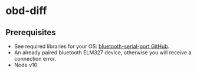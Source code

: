 # obd-diff

## Prerequisites
- See required libraries for your OS: [bluetooth-serial-port GitHub](https://github.com/eelcocramer/node-bluetooth-serial-port).
- An already paired bluetooth ELM327 device, otherwise you will receive a connection error.
- Node v10
